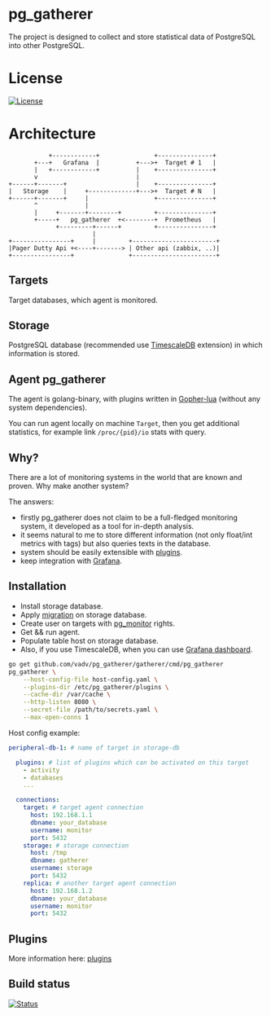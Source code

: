 # pg_gatherer

The project is designed to collect and store statistical data of PostgreSQL into other PostgreSQL.

# License

[![License](https://img.shields.io/badge/License-BSD%203--Clause-blue.svg)](https://opensource.org/licenses/BSD-3-Clause)

# Architecture

```
           +------------+               +---------------+
       +---+   Grafana  |          +--->+  Target # 1   |
       |   +------------+          |    +---------------+
       v                           |
+------+-------+                   |    +---------------+
|   Storage    |     +-------------+--->+  Target # N   |
+------+-------+     |                  +---------------+
       ^             |
       |     +-------+--------+         +---------------+
       +-----+   pg_gatherer  +<--------+  Prometheus   |
             +---------+------+         +---------------+
                       |
+----------------+     |         +-----------------------+
|Pager Dutty Api +<----+-------> | Other api (zabbix, ..)|
+----------------+               +-----------------------+
```

## Targets

Target databases, which agent is monitored.

## Storage

PostgreSQL database (recommended use [TimescaleDB](https://docs.timescale.com/latest/introduction) extension) in which information is stored.

## Agent pg_gatherer

The agent is golang-binary, with plugins written in [Gopher-lua](https://github.com/yuin/gopher-lua) (without any system dependencies).

You can run agent locally on machine `Target`,
then you get additional statistics, for example link `/proc/{pid}/io` stats with query.

## Why?

There are a lot of monitoring systems in the world that are known and proven. Why make another system?

The answers:
* firstly pg_gatherer does not claim to be a full-fledged monitoring system, it developed as a tool for in-depth analysis.
* it seems natural to me to store different information (not only float/int metrics with tags) but also queries texts in the database.
* system should be easily extensible with [plugins](/plugins).
* keep integration with [Grafana](/grafana).

## Installation

* Install storage database.
* Apply [migration](/schema/schema.sql) on storage database.
* Create user on targets with [pg_monitor](https://www.postgresql.org/docs/10/default-roles.html) rights.
* Get && run agent.
* Populate table host on storage database.
* Also, if you use TimescaleDB, when you can use [Grafana dashboard](/grafana).

```bash
go get github.com/vadv/pg_gatherer/gatherer/cmd/pg_gatherer
pg_gatherer \
    --host-config-file host-config.yaml \
    --plugins-dir /etc/pg_gatherer/plugins \
    --cache-dir /var/cache \
    --http-listen 8080 \
    --secret-file /path/to/secrets.yaml \
    --max-open-conns 1
```

Host config example:

```yaml
peripheral-db-1: # name of target in storage-db

  plugins: # list of plugins which can be activated on this target
    - activity
    - databases
    ...

  connections:
    target: # target agent connection
      host: 192.168.1.1
      dbname: your_database
      username: monitor
      port: 5432
    storage: # storage connection
      host: /tmp
      dbname: gatherer
      username: storage
      port: 5432
    replica: # another target agent connection
      host: 192.168.1.2
      dbname: your_database
      username: monitor
      port: 5432
```

## Plugins

More information here: [plugins](/plugins)

## Build status

[![Status](https://github.com/vadv/pg_gatherer/workflows/test-and-release/badge.svg)](https://github.com/vadv/pg_gatherer/actions/)

